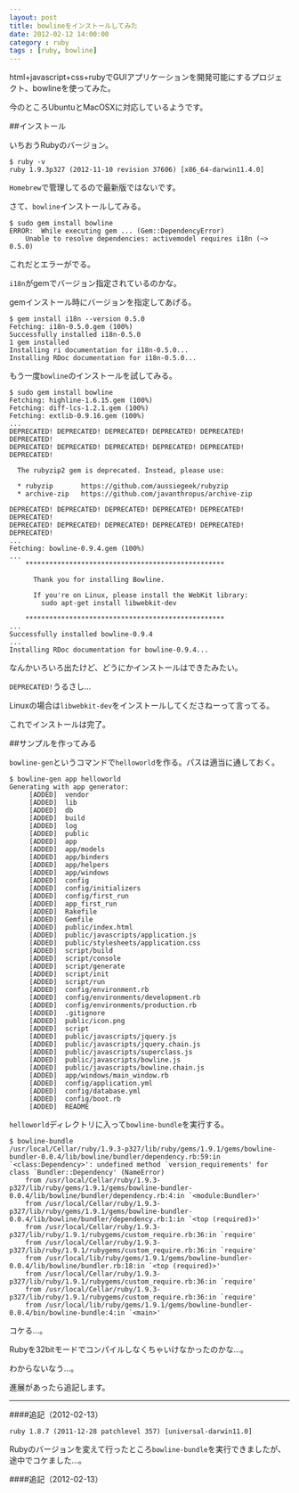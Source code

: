 ```yaml
---
layout: post
title: bowlineをインストールしてみた
date: 2012-02-12 14:00:00
category : ruby
tags : [ruby, bowline]
---
```


html+javascript+css+rubyでGUIアプリケーションを開発可能にするプロジェクト、bowlineを使ってみた。

今のところUbuntuとMacOSXに対応しているようです。

##インストール

いちおうRubyのバージョン。

	$ ruby -v
	ruby 1.9.3p327 (2012-11-10 revision 37606) [x86_64-darwin11.4.0]

`Homebrew`で管理してるので最新版ではないです。

さて、`bowline`インストールしてみる。

	$ sudo gem install bowline
	ERROR:  While executing gem ... (Gem::DependencyError)
	    Unable to resolve dependencies: activemodel requires i18n (~> 0.5.0)

これだとエラーがでる。

`i18n`がgemでバージョン指定されているのかな。

gemインストール時にバージョンを指定してあげる。

	$ gem install i18n --version 0.5.0
	Fetching: i18n-0.5.0.gem (100%)
	Successfully installed i18n-0.5.0
	1 gem installed
	Installing ri documentation for i18n-0.5.0...
	Installing RDoc documentation for i18n-0.5.0...

もう一度`bowline`のインストールを試してみる。

	$ sudo gem install bowline
	Fetching: highline-1.6.15.gem (100%)
	Fetching: diff-lcs-1.2.1.gem (100%)
	Fetching: extlib-0.9.16.gem (100%)
	...
	DEPRECATED! DEPRECATED! DEPRECATED! DEPRECATED! DEPRECATED! DEPRECATED!
	DEPRECATED! DEPRECATED! DEPRECATED! DEPRECATED! DEPRECATED! DEPRECATED!

	  The rubyzip2 gem is deprecated. Instead, please use:

	  * rubyzip       https://github.com/aussiegeek/rubyzip
	  * archive-zip   https://github.com/javanthropus/archive-zip

	DEPRECATED! DEPRECATED! DEPRECATED! DEPRECATED! DEPRECATED! DEPRECATED!
	DEPRECATED! DEPRECATED! DEPRECATED! DEPRECATED! DEPRECATED! DEPRECATED!
	...
	Fetching: bowline-0.9.4.gem (100%)
	...
	    **************************************************

	      Thank you for installing Bowline.
	      
	      If you're on Linux, please install the WebKit library:
	        sudo apt-get install libwebkit-dev

	    **************************************************
	...
	Successfully installed bowline-0.9.4
	...
	Installing RDoc documentation for bowline-0.9.4...

なんかいろいろ出たけど、どうにかインストールはできたみたい。

`DEPRECATED!`うるさし...

Linuxの場合は`libwebkit-dev`をインストールしてくださねーって言ってる。

これでインストールは完了。

##サンプルを作ってみる

`bowline-gen`というコマンドで`helloworld`を作る。パスは適当に通しておく。

	$ bowline-gen app helloworld
	Generating with app generator:
	     [ADDED]  vendor
	     [ADDED]  lib
	     [ADDED]  db
	     [ADDED]  build
	     [ADDED]  log
	     [ADDED]  public
	     [ADDED]  app
	     [ADDED]  app/models
	     [ADDED]  app/binders
	     [ADDED]  app/helpers
	     [ADDED]  app/windows
	     [ADDED]  config
	     [ADDED]  config/initializers
	     [ADDED]  config/first_run
	     [ADDED]  app_first_run
	     [ADDED]  Rakefile
	     [ADDED]  Gemfile
	     [ADDED]  public/index.html
	     [ADDED]  public/javascripts/application.js
	     [ADDED]  public/stylesheets/application.css
	     [ADDED]  script/build
	     [ADDED]  script/console
	     [ADDED]  script/generate
	     [ADDED]  script/init
	     [ADDED]  script/run
	     [ADDED]  config/environment.rb
	     [ADDED]  config/environments/development.rb
	     [ADDED]  config/environments/production.rb
	     [ADDED]  .gitignore
	     [ADDED]  public/icon.png
	     [ADDED]  script
	     [ADDED]  public/javascripts/jquery.js
	     [ADDED]  public/javascripts/jquery.chain.js
	     [ADDED]  public/javascripts/superclass.js
	     [ADDED]  public/javascripts/bowline.js
	     [ADDED]  public/javascripts/bowline.chain.js
	     [ADDED]  app/windows/main_window.rb
	     [ADDED]  config/application.yml
	     [ADDED]  config/database.yml
	     [ADDED]  config/boot.rb
	     [ADDED]  README

`helloworld`ディレクトリに入って`bowline-bundle`を実行する。

	$ bowline-bundle
	/usr/local/Cellar/ruby/1.9.3-p327/lib/ruby/gems/1.9.1/gems/bowline-bundler-0.0.4/lib/bowline/bundler/dependency.rb:59:in `<class:Dependency>': undefined method `version_requirements' for class `Bundler::Dependency' (NameError)
		from /usr/local/Cellar/ruby/1.9.3-p327/lib/ruby/gems/1.9.1/gems/bowline-bundler-0.0.4/lib/bowline/bundler/dependency.rb:4:in `<module:Bundler>'
		from /usr/local/Cellar/ruby/1.9.3-p327/lib/ruby/gems/1.9.1/gems/bowline-bundler-0.0.4/lib/bowline/bundler/dependency.rb:1:in `<top (required)>'
		from /usr/local/Cellar/ruby/1.9.3-p327/lib/ruby/1.9.1/rubygems/custom_require.rb:36:in `require'
		from /usr/local/Cellar/ruby/1.9.3-p327/lib/ruby/1.9.1/rubygems/custom_require.rb:36:in `require'
		from /usr/local/lib/ruby/gems/1.9.1/gems/bowline-bundler-0.0.4/lib/bowline/bundler.rb:18:in `<top (required)>'
		from /usr/local/Cellar/ruby/1.9.3-p327/lib/ruby/1.9.1/rubygems/custom_require.rb:36:in `require'
		from /usr/local/Cellar/ruby/1.9.3-p327/lib/ruby/1.9.1/rubygems/custom_require.rb:36:in `require'
		from /usr/local/lib/ruby/gems/1.9.1/gems/bowline-bundler-0.0.4/bin/bowline-bundle:4:in `<main>'

コケる…。

Rubyを32bitモードでコンパイルしなくちゃいけなかったのかな…。

わからないなう…。

進展があったら追記します。

---

####追記（2012-02-13）

	ruby 1.8.7 (2011-12-28 patchlevel 357) [universal-darwin11.0]

Rubyのバージョンを変えて行ったところ`bowline-bundle`を実行できましたが、途中でコケました…。

####追記（2012-02-13）

	